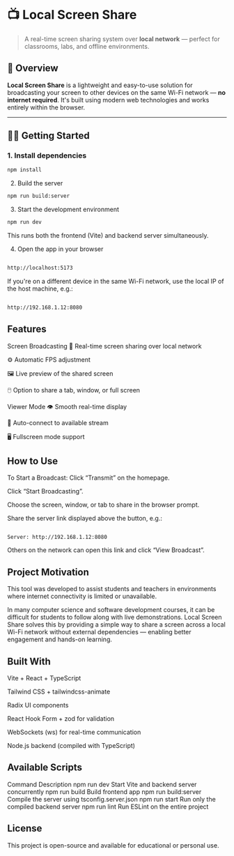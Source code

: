 # 📺 Local Screen Share

> A real-time screen sharing system over **local network** — perfect for classrooms, labs, and offline environments.

## 🚀 Overview

**Local Screen Share** is a lightweight and easy-to-use solution for broadcasting your screen to other devices on the same Wi-Fi network — **no internet required**. It's built using modern web technologies and works entirely within the browser.

---

## 🧑‍💻 Getting Started

### 1. Install dependencies

```bash
npm install
```
2. Build the server
```bash
npm run build:server
```
3. Start the development environment
```bash
npm run dev
```
This runs both the frontend (Vite) and backend server simultaneously.

4. Open the app in your browser
```bash

http://localhost:5173
```
If you're on a different device in the same Wi-Fi network, use the local IP of the host machine, e.g.:

```bash

http://192.168.1.12:8080
```
## Features
Screen Broadcasting
📡 Real-time screen sharing over local network

⚙️ Automatic FPS adjustment

🖼️ Live preview of the shared screen

🖱️ Option to share a tab, window, or full screen

Viewer Mode
👁️ Smooth real-time display

🔄 Auto-connect to available stream

🖥️ Fullscreen mode support

## How to Use
To Start a Broadcast:
Click “Transmit” on the homepage.

Click “Start Broadcasting”.

Choose the screen, window, or tab to share in the browser prompt.

Share the server link displayed above the button, e.g.:

```arduino

Server: http://192.168.1.12:8080
```
Others on the network can open this link and click “View Broadcast”.

## Project Motivation
This tool was developed to assist students and teachers in environments where internet connectivity is limited or unavailable.

In many computer science and software development courses, it can be difficult for students to follow along with live demonstrations. Local Screen Share solves this by providing a simple way to share a screen across a local Wi-Fi network without external dependencies — enabling better engagement and hands-on learning.

## Built With
Vite + React + TypeScript

Tailwind CSS + tailwindcss-animate

Radix UI components

React Hook Form + zod for validation

WebSockets (ws) for real-time communication

Node.js backend (compiled with TypeScript)

## Available Scripts
Command	Description
npm run dev	Start Vite and backend server concurrently
npm run build	Build frontend app
npm run build:server	Compile the server using tsconfig.server.json
npm run start	Run only the compiled backend server
npm run lint	Run ESLint on the entire project

## License
This project is open-source and available for educational or personal use.

